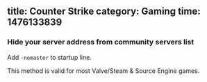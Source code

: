 title: Counter Strike 
category: Gaming
time: 1476133839
---

### Hide your server address from community servers list

Add `-nomaster` to startup line.

This method is valid for most Valve/Steam & Source Engine games.

